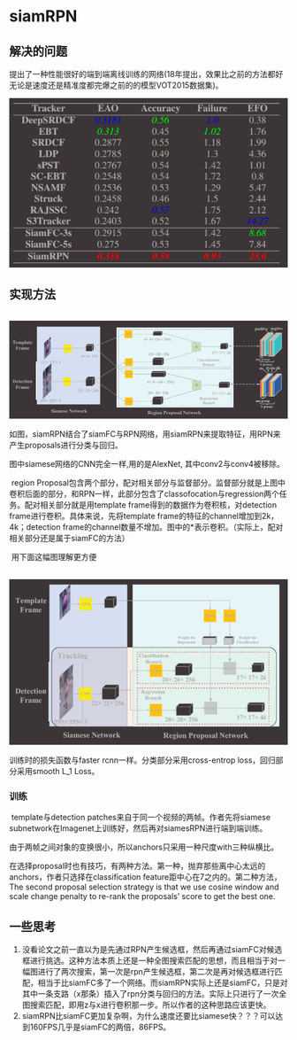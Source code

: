 # siamRPN

## 解决的问题

​	提出了一种性能很好的端到端离线训练的网络(18年提出，效果比之前的方法都好无论是速度还是精准度都完爆之前的的模型VOT2015数据集)。

![siamrpn3](../image/siamrpn3.png)

## 实现方法

​		![siamRPN](../image/siamRPN.png)

​    如图，siamRPN结合了siamFC与RPN网络，用siamRPN来提取特征，用RPN来产生proposals进行分类与回归。

图中siamese网络的CNN完全一样,用的是AlexNet, 其中conv2与conv4被移除。

​	region Proposal包含两个部分，配对相关部分与监督部分。监督部分就是上图中卷积后面的部分，和RPN一样，此部分包含了classofocation与regression两个任务。配对相关部分就是用template frame得到的数据作为卷积核，对detection frame进行卷积。具体来说，先将template frame的特征的channel增加到2k，4k；detection frame的channel数量不增加。图中的*表示卷积。（实际上，配对相关部分还是属于siamFC的方法）

​	用下面这幅图理解更方便

​	![siamRPN2](../image/siamRPN2.png)

训练时的损失函数与faster rcnn一样。分类部分采用cross-entrop loss，回归部分采用smooth L_1 Loss。

### 训练

​	template与detection patches来自于同一个视频的两帧。作者先将siamese subnetwork在Imagenet上训练好，然后再对siamesRPN进行端到端训练。

​	由于两帧之间对象的变换很小，所以anchors只采用一种尺度with三种纵横比。

​	在选择proposal时也有技巧，有两种方法。第一种，抛弃那些离中心太远的anchors，作者只选择在classification feature距中心在7之内的。第二种方法，The second proposal selection strategy is that we use cosine window and scale change penalty to re-rank the proposals’ score to get the best one.



## 一些思考

1. 没看论文之前一直以为是先通过RPN产生候选框，然后再通过siamFC对候选框进行挑选。这种方法本质上还是一种全图搜索匹配的思想，而且相当于对一幅图进行了两次搜索，第一次是rpn产生候选框，第二次是再对候选框进行匹配，相当于比siamFC多了一个网络。而siamRPN实际上还是siamFC，只是对其中一条支路（x那条）插入了rpn分类与回归的方法。实际上只进行了一次全图搜索匹配，即用z与x进行卷积那一步。所以作者的这种思路应该更快。
2. siamRPN比siamFC更加复杂啊，为什么速度还要比siamese快？？？可以达到160FPS几乎是siamFC的两倍，86FPS。
